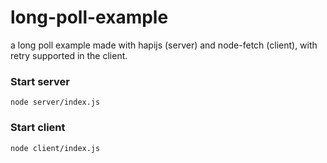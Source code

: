 # long-poll-example
a long poll example made with hapijs (server) and node-fetch (client), with retry supported in the client.

### Start server
`node server/index.js`

### Start client
`node client/index.js`
